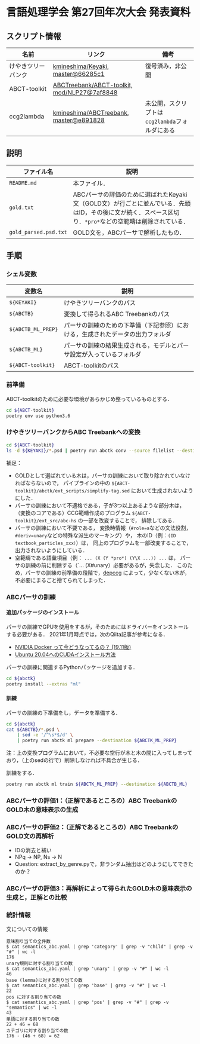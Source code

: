 # 言語処理学会 第27回年次大会 発表資料

## スクリプト情報
| 名前            | リンク | 備考 |
|----------------|-------|-----|
| けやきツリーバンク  | [kmineshima/Keyaki, master@66285c1](https://github.com/kmineshima/Keyaki/commit/66285c1339363234886231c2e77d7560e318c46a) | 復号済み，非公開 |
| ABCT-toolkit   | [ABCTreebank/ABCT-toolkit, mod/NLP27@7af8848](https://github.com/ABCTreebank/ABCT-toolkit/commit/7af884819bcd784c59aaacb5cc74c245b2002851)  | |
| ccg2lambda     | [kmineshima/ABCTreebank, master@e891828](https://github.com/kmineshima/abctreebank/commit/e8918282f1e8a94160fb7ee60873bd5bc40cf6e1) | 未公開，スクリプトは`ccg2lambda`フォルダにある |

## 説明
| ファイル名               | 説明                              |
|-----------------------|----------------------------------|
| `README.md`           | 本ファイル．                        |
| `gold.txt`            | ABCパーサの評価のために選ばれたKeyaki文（GOLD文）が行ごとに並んでいる．先頭はID，その後に文が続く．スペース区切り．`*pro*`などの空範疇は削除されている． |
| `gold_parsed.psd.txt` | GOLD文を，ABCパーサで解析したもの．     |

## 手順
### シェル変数
| 変数名                  | 説明                              |
|-----------------------|----------------------------------|
| `${KEYAKI}`           | けやきツリーバンクのパス               |
| `${ABCTB}`            | 変換して得られるABC Treebankのパス     |
| `${ABCTB_ML_PREP}`    | パーサの訓練のための下準備（下記参照）における，生成されたデータの出力フォルダ |
| `${ABCTB_ML}`         | パーサの訓練の結果生成される，モデルとパーサ設定が入っているフォルダ |
| `${ABCT-toolkit}`     | ABCT-toolkitのパス                 |

### 前準備
ABCT-toolkitのために必要な環境があらかじめ整っているものとする．
```sh
cd ${ABCT-toolkit}
poetry env use python3.6
```

### けやきツリーバンクからABC Treebankへの変換
```sh 
cd ${ABCT-toolkit}
ls -d ${KEYAKI}/*.psd | poetry run abctk conv --source filelist --destination ${ABCTB}
```

補足：

- GOLDとして選ばれている木は，パーサの訓練において取り除かれていなければならないので，
    パイプラインの中の `${ABCT-toolkit}/abctk/ext_scripts/simplify-tag.sed` において生成されないようにした．
- パーサの訓練において不適格である，子が3つ以上あるような部分木は，
    （変換のコアである）CCG範疇作成のプログラム `${ABCT-toolkit}/ext_src/abc-hs` の一部を改変することで，
    排除してある．
- パーサの訓練において不要である，
    変換時情報（`#role=a`などの文法役割，`#deriv=unary`などの特殊な派生のマーキング）や，
    木のID（例：`(ID textbook_particles_xxx）`）は，
    同上のプログラムを一部改変することで，出力されないようにしている．
- 空範疇である語彙項目（例： `... (X (Y *pro*) (Y\X ...)) ...` は，
    パーサの訓練の前に削除する（`... (X#unary）必要があるが，失念した．
    このため，パーサの訓練の前準備の段階で，[depccg](https://github.com/masashi-y/depccg/blob/9d375edf9b74e22f8d7dcdf78dab5fcbad170e85/depccg/tools/ja/keyaki_reader.py#L192)
    によって，少なくない木が，不必要にまるごと捨てられてしまった．

### ABCパーサの訓練
#### 追加パッケージのインストール
パーサの訓練でGPUを使用をするが，そのためにはドライバーをインストールする必要がある．
2021年1月時点では，次のQiita記事が参考になる．

- [NVIDIA Docker って今どうなってるの？ (19.11版)](https://qiita.com/ksasaki/items/b20a785e1a0f610efa08)
- [Ubuntu 20.04へのCUDAインストール方法](https://qiita.com/yukoba/items/c4a45435c6ee5d66706d)

パーサの訓練に関連するPythonパッケージを追加する．
```sh
cd ${abctk}
poetry install --extras "ml"
```

#### 訓練
パーサの訓練の下準備をし，データを準備する．
```sh
cd ${abctk}
cat ${ABCTB}/*.psd \
    | sed -e '/^\s*$/d' \
    | poetry run abctk ml prepare --destination ${ABCTK_ML_PREP}
```
注：上の変換プログラムにおいて，不必要な空行が木と木の間に入ってしまっており，（上のsedの行で）削除しなければ不具合が生じる．

訓練をする．

```sh
poetry run abctk ml train ${ABCTK_ML_PREP} --destination ${ABCTB_ML}
```

### ABCパーサの評価1：（正解であるところの）ABC TreebankのGOLD木の意味表示の生成

### ABCパーサの評価2：（正解であるところの）ABC TreebankのGOLD文の再解析
- IDの消去と補い
- NPq -> NP, Ns -> N
- Question: extract_by_genre.pyで，非ランダム抽出はどのようにしてできたのか？

### ABCパーザの評価3：再解析によって得られたGOLD木の意味表示の生成と，正解との比較

### 統計情報

文についての情報


```
意味割り当ての全件数
$ cat semantics_abc.yaml | grep 'category' | grep -v "child" | grep -v "#" | wc -l
176
unary規則に対する割り当ての数
$ cat semantics_abc.yaml | grep 'unary' | grep -v "#" | wc -l
46
base (lemma)に対する割り当ての数
$ cat semantics_abc.yaml | grep 'base' | grep -v "#" | wc -l
22
pos に対する割り当ての数
$ cat semantics_abc.yaml | grep 'pos' | grep -v "#" | grep -v "semantics" | wc -l
43
単語に対する割り当ての数
22 + 46 = 68
カテゴリに対する割り当ての数
176 - (46 + 68) = 62
```